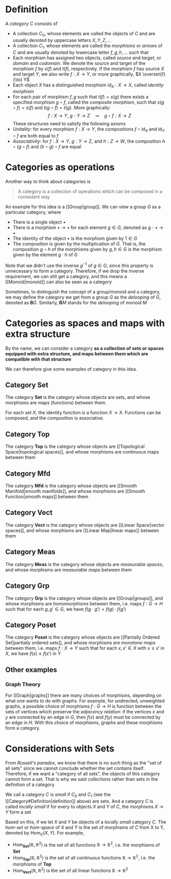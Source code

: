 # Definition
A *category* $C$ consists of 
- A collection $C_0$, whose elements are called the objects of $C$ and are usually denoted by uppercase letters $X,Y,Z, \ldots$
- A collection $C_1$, whose elements are called the *morphisms* or *arrows* of $C$ and are usually denoted by lowercase letter $f,g,h, \ldots$
such that
- Each morphism has assigned two objects, called *source* and *target*, or *domain* and *codomain*. We denote the source and target of the morphism $f$ by $s(f)$ and $t(f)$, respectively. If the morphism $f$ has source $X$ and target $Y$, we also write $f: X \to Y$, or more graphically, $X \overset{f}{\to} Y$
- Each object $X$ has a distinguished morphism $\mathrm{id}_X:X \to X$, called *identity morphism*
- For each pair of morphism $f,g$ such that $t(f) = s(g)$ there exists a specified morphism $g \circ f$, called the *composite morphism*, such that $s(g \circ f) = s(f)$ and $t(g \circ f) = t(g)$. More graphically:
$$
f:X \to Y, \ g:Y \to Z \quad \rightsquigarrow \quad g \circ f: X \to Z
$$
These structures need to satisfy the following axioms
- *Unitality*: for every morphism $f: X \to Y$, the compositions $f \circ \mathrm{id}_X$ and $\mathrm{id}_Y \circ f$ are both equal to $f$
- *Associativity*: for $f : X \to Y, \ g: Y \to Z$, and $h : Z \to W$, the composition $h \circ (g \circ f)$ and $(h \circ g) \circ f$ are equal

# Categories as operations
Another way to think about categories is
> A category is a collection of operations which can be composed in a consistent way

An example for this idea is a [[Group|group]]. We can view a group $G$ as a particular category, where
- There is a single object $\bullet$
- There is a morphism $\bullet \to \bullet$ for each element $g\in G$, denoted as $g: \bullet \to \bullet$
- The identity of the object $\bullet$ is the morphism given by $1\in G$
- The composition is given by the multiplication of $G$. That is, the composition $g \circ h$ of the morphisms given by $g, h\in G$ is the morphism given by the element $g\cdot h$ of $G$

Note that we didn't use the inverse $g^{-1}$ of $g\in G$, since this property is unnecessary to form a category. Therefore, if we drop the inverse requirement, we can still get a category, and this means a [[Monoid|monoid]] can also be seen as a category

Sometimes, to distinguish the concept of a group/monoid and a category, we may define the category we get from a group $G$ as the *delooping* of $G$, denoted as $\mathbf{B}G$. Similarly, $\mathbf{B}M$ stands for the *delooping* of monoid $M$

# Categories as spaces and maps with extra structure
By the name, we can consider a category **as a collection of sets or spaces equipped with extra structure, and maps between them which are compatible with that structure**

We can therefore give some examples of category in this idea.
## Category Set
The category $\mathbf{Set}$ is the category whose objects are sets, and whose morphisms are maps (functions) between them.

For each set $X$, the identity function is a function $X \to X$. Functions can be composed, and the composition is associative.
## Category Top
The category $\mathbf{Top}$ is the category whose objects are [[Topological Space|topological spaces]], and whose morphisms are continuous maps between them
## Category Mfd
The category $\mathbf{Mfd}$ is the category whose objects are [[Smooth Manifold|smooth manifolds]], and whose morphisms are [[Smooth Function|smooth maps]] between them
## Category Vect
The category $\mathbf{Vect}$ is the category whose objects are [[Linear Space|vector spaces]], and whose morphisms are [[Linear Map|linear maps]] between them
## Category Meas
The category $\mathbf{Meas}$ is the category whose objects are *measurable spaces*, and whose morphisms are *measurable maps* between them
## Category Grp
The category $\mathbf{Grp}$ is the category whose objects are [[Group|groups]], and whose morphisms are *homomorphisms* between them, i.e. maps $f:G \to H$ such that for each $g, g'\in G$, we have $f(g\cdot g') = f(g)\cdot f(g')$
## Category Poset
The category $\mathbf{Poset}$ is the category whose objects are [[Partially Ordered Set|partially ordered sets]], and whose morphisms are *monotone maps* between them, i.e. maps $f: X \to Y$ such that for each $x,x'\in X$ with $x \leq x'$ in $X$, we have $f(x) \leq f(x')$ in $Y$

## Other examples
### Graph Theory
For [[Graph|graphs]] there are many choices of morphisms, depending on what one wants to do with graphs. For example, for undirected, unweighted graphs, a possible choice of morphisms $f:G \to H$ is function between the sets of vertices which preserve the *adjacency relation*: if the vertices $x$ and $y$ are connected by an edge in $G$, then $f(x)$ and $f(y)$ must be connected by an edge in $H$. With this choice of morphisms, graphs and these morphisms form a category.

# Considerations with Sets
From *Russell's paradox*, we know that there is no such thing as the "set of all sets" since we cannot conclude whether the set contains itself. Therefore, if we want a "category of all sets", the objects of this category cannot form a set. That is why we said *collections* rather than sets in the definition of a category

We call a category $C$ is *small* if $C_0$ and $C_1$ (see the [[Category#Definition|definition]] above) are sets. And a category $C$ is called *locally small* if for every to objects $X$ and $Y$ of $C$, the morphisms $X \to Y$ form a set

Based on this, if we let $X$ and $Y$ be objects of a *locally small* category $C$. The *hom-set* or *hom-space* of $X$ and $Y$ is the set of morphisms of $C$ from X to Y, denoted by $\mathrm{Hom}_C(X,Y)$. For example,
- $\mathrm{Hom}_{\textbf{Set}}(\mathbb{R},\mathbb{R}^{2})$ is the set of all functions $\mathbb{R} \to \mathbb{R}^{2}$, i.e. the morphisms of $\mathbf{Set}$
- $\mathrm{Hom}_{\textbf{Top}}(\mathbb{R} ,\mathbb{R}^{2})$ is the set of all *continuous* functions $\mathbb{R} \to \mathbb{R}^{2}$, i.e. the morphisms of $\textbf{Top}$
- $\mathrm{Hom}_{\textbf{Vect}}(\mathbb{R},\mathbb{R}^{2})$ is the set of all linear functions $\mathbb{R} \to \mathbb{R}^{2}$


